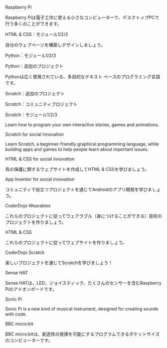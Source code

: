 Raspberry Pi

Raspberry Piは電子工作に使える小さなコンピューターで、デスクトップPCで行う多くのことができます。

HTML & CSS：モジュール1/2/3

自分のウェブページを構築しデザインしましょう。

Python：モジュール1/2/3

Python：追加のプロジェクト

Pythonは広く使用されている、多目的なテキスト ベースのプログラミング言語です。

Scratch：追加のプロジェクト

Scratch：コミュニティプロジェクト

Scratch：モジュール1/2/3

Learn how to program your own interactive stories, games and animations.

Scratch for social innovation

Learn Scratch, a beginner-friendly graphical programming language, while building apps and games to help people learn about important issues.

HTML & CSS for social innovation

鳥の保護に関するウェブサイトを作成してHTML & CSSを学びましょう。

App Inventor for social innovation

コミュニティで役立つプロジェクトを通じてAndroidのアプリ開発を学びましょう。

CoderDojo Wearables

これらのプロジェクトに従ってウェアラブル（身につけることができる）技術のプロジェクトを作りましょう。

HTML & CSS

これらのプロジェクトに従ってウェブサイトを作りましょう。

CoderDojo Scratch

楽しいプロジェクトを通じてScratchを学びましょう！

Sense HAT

Sense HATは、LED、ジョイスティック、たくさんのセンサーを含むRaspberry Piのアドオンボードです。

Sonic Pi

Sonic Pi is a new kind of musical instrument, designed for creating sounds with code.

BBC micro:bit

BBC micro:bitは、創造性の発揮を可能にするプログラムできるポケットサイズのコンピューターです。